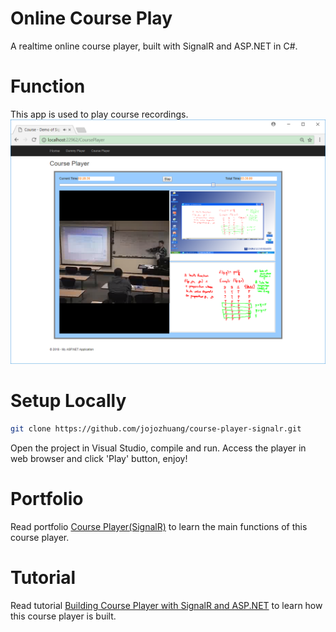 # Online Course Play
A realtime online course player, built with SignalR and ASP.NET in C#.

# Function
This app is used to play course recordings.
![image](/public/drag.png)

# Setup Locally
```bash
git clone https://github.com/jojozhuang/course-player-signalr.git
```
Open the project in Visual Studio, compile and run. Access the player in web browser and click 'Play' button, enjoy!

# Portfolio
Read portfolio [Course Player(SignalR)](http://jojozhuang.github.io/portfolio/course-player-signalr/) to learn the main functions of this course player.

# Tutorial
Read tutorial [Building Course Player with SignalR and ASP.NET](http://jojozhuang.github.io/tutorial/react/building-course-player-with-signalr-and-aspnet/) to learn how this course player is built.
